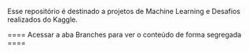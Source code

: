 Esse repositório é destinado a projetos de Machine Learning  e Desafios realizados do Kaggle.

==== Acessar a aba Branches para ver o conteúdo de forma segregada ====
